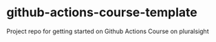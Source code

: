 # github-actions-course-template
Project repo for getting started on Github Actions Course on pluralsight
